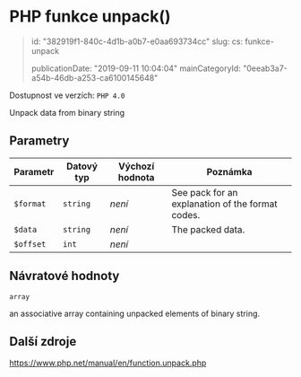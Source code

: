 PHP funkce unpack()
===================

> id: "382919f1-840c-4d1b-a0b7-e0aa693734cc"
> slug:
> 	cs: funkce-unpack
>
> publicationDate: "2019-09-11 10:04:04"
> mainCategoryId: "0eeab3a7-a54b-46db-a253-ca6100145648"

Dostupnost ve verzích: `PHP 4.0`

Unpack data from binary string


Parametry
--------------

| Parametr | Datový typ | Výchozí hodnota | Poznámka |
|-----|-----|-----|-----|
| `$format` | `string` | *není* | See pack for an explanation of the format codes. |
| `$data` | `string` | *není* | The packed data. |
| `$offset` | `int` | *není* |  |


Návratové hodnoty
----------------

`array`

an associative array containing unpacked elements of binary
string.

Další zdroje
------------

https://www.php.net/manual/en/function.unpack.php
